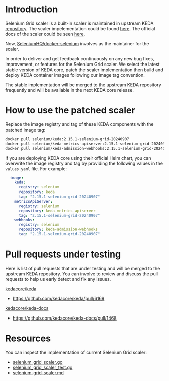 # Introduction

Selenium Grid scaler is a built-in scaler is maintained in upstream KEDA [repository](https://github.com/kedacore/keda). The scaler impelementation could be found [here](https://github.com/kedacore/keda/blob/main/pkg/scalers/selenium_grid_scaler.go). The official docs of the scaler could be seen [here](https://keda.sh/docs/latest/scalers/selenium-grid-scaler/).

Now, [SeleniumHQ/docker-selenium](https://github.com/SeleniumHQ/docker-selenium) involves as the maintainer for the scaler.

In order to deliver and get feedback continuously on any new bug fixes, improvement, or features for the Selenium Grid scaler. We select the latest stable version of KEDA core, patch the scaler implementation then build and deploy KEDA container images following our image tag convention.

The stable implementation will be merged to the upstream KEDA repository frequently and will be available in the next KEDA core release.

# How to use the patched scaler

Replace the image registry and tag of these KEDA components with the patched image tag:

```bash
docker pull selenium/keda:2.15.1-selenium-grid-20240907
docker pull selenium/keda-metrics-apiserver:2.15.1-selenium-grid-20240907
docker pull selenium/keda-admission-webhooks:2.15.1-selenium-grid-20240907
```

If you are deploying KEDA core using their official Helm chart, you can overwrite the image registry and tag by providing the following values in the `values.yaml` file. For example:

```yaml
  image:
    keda:
      registry: selenium
      repository: keda
      tag: "2.15.1-selenium-grid-20240907"
    metricsApiServer:
      registry: selenium
      repository: keda-metrics-apiserver
      tag: "2.15.1-selenium-grid-20240907"
    webhooks:
      registry: selenium
      repository: keda-admission-webhooks
      tag: "2.15.1-selenium-grid-20240907"
```

# Pull requests under testing

Here is list of pull requests that are under testing and will be merged to the upstream KEDA repository.
You can involve to review and discuss the pull requests to help us early detect and fix any issues.

[kedacore/keda](https://github.com/kedacore/keda)

- https://github.com/kedacore/keda/pull/6169

[kedacore/keda-docs](https://github.com/kedacore/keda-docs)

- https://github.com/kedacore/keda-docs/pull/1468

# Resources

You can inspect the implementation of current Selenium Grid scaler:

- [selenium_grid_scaler.go](./scalers/selenium_grid_scaler.go)
- [selenium_grid_scaler_test.go](./scalers/selenium_grid_scaler_test.go)
- [selenium-grid-scaler.md](./scalers/selenium-grid-scaler.md)
